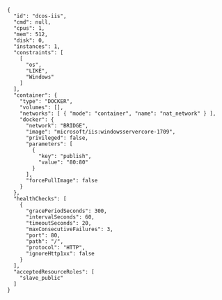       {
        "id": "dcos-iis",
        "cmd": null,
        "cpus": 1,
        "mem": 512,
        "disk": 0,
        "instances": 1,
        "constraints": [
          [
            "os",
            "LIKE",
            "Windows"
          ]
        ],
        "container": {
          "type": "DOCKER",
          "volumes": [],
          "networks": [ { "mode": "container", "name": "nat_network" } ],
          "docker": {
            "network": "BRIDGE",
            "image": "microsoft/iis:windowsservercore-1709",
            "privileged": false,
            "parameters": [
              {
                "key": "publish",
                "value": "80:80"
              }
            ],
            "forcePullImage": false
          }
        },
        "healthChecks": [
          {
            "gracePeriodSeconds": 300,
            "intervalSeconds": 60,
            "timeoutSeconds": 20,
            "maxConsecutiveFailures": 3,
            "port": 80,
            "path": "/",
            "protocol": "HTTP",
            "ignoreHttp1xx": false
          }
        ],
        "acceptedResourceRoles": [
          "slave_public"
        ]
      }
